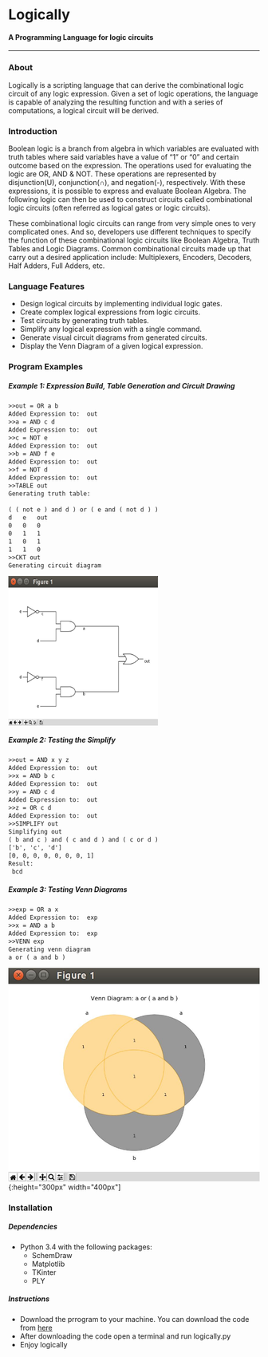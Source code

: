 # Logically
#### A Programming Language for logic circuits

---

### About
Logically is a scripting language that can derive the combinational logic circuit of any logic expression. Given a set of logic operations, the language is capable of analyzing the resulting function and with a series of computations, a logical circuit will be derived.

### Introduction
Boolean logic is a branch from algebra in which variables are evaluated with truth tables where said variables have a value of “1” or “0” and certain outcome based on the expression. The operations used for evaluating the logic are OR, AND & NOT. These operations are represented by disjunction(U), conjunction(∩), and negation(-), respectively. With these expressions, it is possible to express and evaluate Boolean Algebra. The following logic can then be used to construct circuits called combinational logic circuits (often referred as logical gates or logic circuits). 

These combinational logic circuits can range from very simple ones to very complicated ones. And so, developers use different techniques to specify the function of these combinational logic circuits like Boolean Algebra, Truth Tables and Logic Diagrams. Common combinational circuits made up that carry out a desired application include: Multiplexers, Encoders, Decoders, Half Adders, Full Adders, etc.


### Language Features
* Design logical circuits by implementing individual logic gates.
* Create complex logical expressions from logic circuits.
* Test circuits by generating truth tables.
* Simplify any logical expression with a single command.
* Generate visual circuit diagrams from generated circuits.
* Display the Venn Diagram of a given logical expression.


### Program Examples
##### Example 1: Expression Build, Table Generation and Circuit Drawing
```
>>out = OR a b
Added Expression to:  out
>>a = AND c d 
Added Expression to:  out
>>c = NOT e
Added Expression to:  out
>>b = AND f e
Added Expression to:  out
>>f = NOT d
Added Expression to:  out
>>TABLE out
Generating truth table:

( ( not e ) and d ) or ( e and ( not d ) )
d	e	out
0	0	0
0	1	1
1	0	1
1	1	0
>>CKT out
Generating circuit diagram
```
<img src="https://github.com/javierramirezzayas/logically/blob/master/logicallyCKT.JPG" width="300" height="300" align="middle">

##### Example 2: Testing the Simplify
```
>>out = AND x y z
Added Expression to:  out
>>x = AND b c
Added Expression to:  out
>>y = AND c d
Added Expression to:  out
>>z = OR c d
Added Expression to:  out
>>SIMPLIFY out
Simplifying out
( b and c ) and ( c and d ) and ( c or d )
['b', 'c', 'd']
[0, 0, 0, 0, 0, 0, 0, 1]
Result: 
 bcd
```

##### Example 3: Testing Venn Diagrams
```
>>exp = OR a x
Added Expression to:  exp
>>x = AND a b
Added Expression to:  exp
>>VENN exp
Generating venn diagram
a or ( a and b )
```
![Figure of Venn Diagram](https://github.com/javierramirezzayas/logically/blob/master/logicallyVENN.JPG){:height="300px" width="400px"]

### Installation
##### Dependencies
* Python 3.4 with the following packages:
  * SchemDraw
  * Matplotlib
  * TKinter
  * PLY
##### Instructions
 * Download the prrogram to your machine. You can download the code from <a href="https://github.com/javierramirezzayas/logically/zipball/master"> here </a>
 * After downloading the code open a terminal and run logically.py
 * Enjoy logically
  
